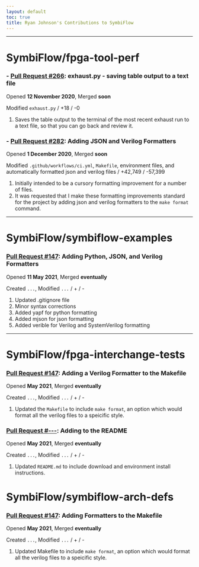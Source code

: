 ```yaml
---
layout: default
toc: true
title: Ryan Johnson's Contributions to SymbiFlow
---
```


---

# SymbiFlow/fpga-tool-perf

### - [Pull Request #266](https://github.com/SymbiFlow/fpga-tool-perf/pull/266): exhaust.py - saving table output to a text file
Opened __12 November 2020__, Merged __soon__

Modified `exhaust.py` / +18 / -0
1. Saves the table output to the terminal of the most recent exhaust run to a text file, so that you can go back and review it.

### - [Pull Request #282](https://github.com/SymbiFlow/fpga-tool-perf/pull/282): Adding JSON and Verilog Formatters
Opened __1 December 2020__, Merged __soon__

Modified `.github/workflows/ci.yml`, `Makefile`, environment files, and automatically formatted json and verilog files / +42,749 / -57,399
1. Initially intended to be a cursory formatting improvement for a number of files.
2. It was requested that I make these formatting improvements standard for the project by adding json and verilog formatters to the `make format` command.

---

# SymbiFlow/symbiflow-examples

### [Pull Request #147](https://github.com/SymbiFlow/symbiflow-examples/pull/147): Adding Python, JSON, and Verilog Formatters
Opened __11 May 2021__, Merged __eventually__

Created `...`, Modified `...` / + / -
1. Updated .gitignore file
2. Minor syntax corrections
3. Added yapf for python formatting
4. Added mjson for json formatting
5. Added verible for Verilog and SystemVerilog formatting

---

# SymbiFlow/fpga-interchange-tests

### [Pull Request #147](https://github.com/SymbiFlow/fpga-interchange-tests/pull/147): Adding a Verilog Formatter to the Makefile
Opened __May 2021__, Merged __eventually__

Created `...`, Modified `...` / + / -
1. Updated the `Makefile` to include `make format`, an option which would format all the verilog files to a speicific style.

### [Pull Request #---](https://github.com/SymbiFlow/fpga-interchange-tests/pull/---): Adding to the README
Opened __May 2021__, Merged __eventually__

Created `...`, Modified `...` / + / -
1. Updated `README.md` to include download and environment install instructions. 

# SymbiFlow/symbiflow-arch-defs

### [Pull Request #147](https://github.com/SymbiFlow/fpga-interchange-tests/pull/147): Adding Formatters to the Makefile
Opened __May 2021__, Merged __eventually__

Created `...`, Modified `...` / + / -
1. Updated Makefile to include `make format`, an option which would format all the verilog files to a speicific style.
